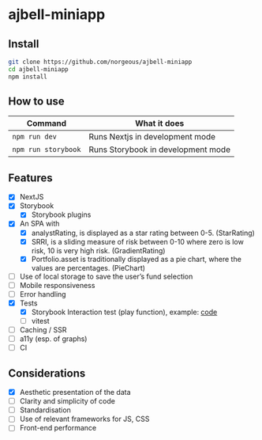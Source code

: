 # ajbell-miniapp

## Install

```sh
git clone https://github.com/norgeous/ajbell-miniapp
cd ajbell-miniapp
npm install
```

## How to use

| Command             | What it does                       |
| ------------------- | ---------------------------------- |
| `npm run dev`       | Runs Nextjs in development mode    |
| `npm run storybook` | Runs Storybook in development mode |

## Features

- [x] NextJS
- [x] Storybook
  - [x] Storybook plugins
- [x] An SPA with
  - [x] analystRating, is displayed as a star rating between 0-5. (StarRating)
  - [x] SRRI, is a sliding measure of risk between 0-10 where zero is low risk, 10 is very high risk. (GradientRating)
  - [x] Portfolio.asset is traditionally displayed as a pie chart, where the values are percentages. (PieChart)
- [ ] Use of local storage to save the user’s fund selection
- [ ] Mobile responsiveness
- [ ] Error handling
- [x] Tests
  - [x] Storybook Interaction test (play function), example: [code](https://github.com/norgeous/ajbell-miniapp/blob/main/components/StrategySelector/index.stories.ts#L18)
  - [ ] vitest
- [ ] Caching / SSR
- [ ] a11y (esp. of graphs)
- [ ] CI

## Considerations

- [x] Aesthetic presentation of the data
- [ ] Clarity and simplicity of code
- [ ] Standardisation
- [ ] Use of relevant frameworks for JS, CSS
- [ ] Front-end performance
